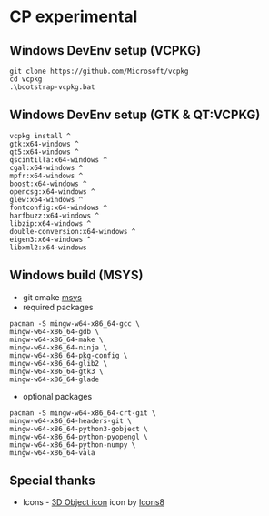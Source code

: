 # CP experimental
## Windows DevEnv setup (VCPKG)
```
git clone https://github.com/Microsoft/vcpkg
cd vcpkg
.\bootstrap-vcpkg.bat
```
## Windows DevEnv setup (GTK & QT:VCPKG)
```
vcpkg install ^
gtk:x64-windows ^
qt5:x64-windows ^
qscintilla:x64-windows ^
cgal:x64-windows ^
mpfr:x64-windows ^
boost:x64-windows ^
opencsg:x64-windows ^
glew:x64-windows ^
fontconfig:x64-windows ^
harfbuzz:x64-windows ^
libzip:x64-windows ^
double-conversion:x64-windows ^
eigen3:x64-windows ^
libxml2:x64-windows
```
## Windows build (MSYS)
 - git cmake <a target="_blank" href="http://repo.msys2.org/distrib/">msys</a>
 - required packages
```
pacman -S mingw-w64-x86_64-gcc \
mingw-w64-x86_64-gdb \
mingw-w64-x86_64-make \
mingw-w64-x86_64-ninja \
mingw-w64-x86_64-pkg-config \
mingw-w64-x86_64-glib2 \
mingw-w64-x86_64-gtk3 \
mingw-w64-x86_64-glade

```
 - optional packages
``` 
pacman -S mingw-w64-x86_64-crt-git \
mingw-w64-x86_64-headers-git \
mingw-w64-x86_64-python3-gobject \
mingw-w64-x86_64-python-pyopengl \
mingw-w64-x86_64-python-numpy \
mingw-w64-x86_64-vala

```
## Special thanks
 - Icons - <a target="_blank" href="https://icons8.com/icons/set/3d-select">3D Object icon</a> icon by <a target="_blank" href="https://icons8.com">Icons8</a>
